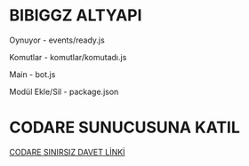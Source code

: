 BIBIGGZ ALTYAPI
=================
Oynuyor - events/ready.js

Komutlar - komutlar/komutadı.js

Main - bot.js

Modül Ekle/Sil - package.json

CODARE SUNUCUSUNA KATIL
=================

[CODARE SINIRSIZ DAVET LİNKİ](https://discord.gg/MeC8c3p)